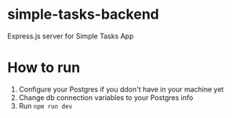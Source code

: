 # simple-tasks-backend
Express.js server for Simple Tasks App

# How to run
1. Configure your Postgres if you ddon't have in your machine yet
2. Change db connection variables to your Postgres info
3. Run ``npm run dev``
